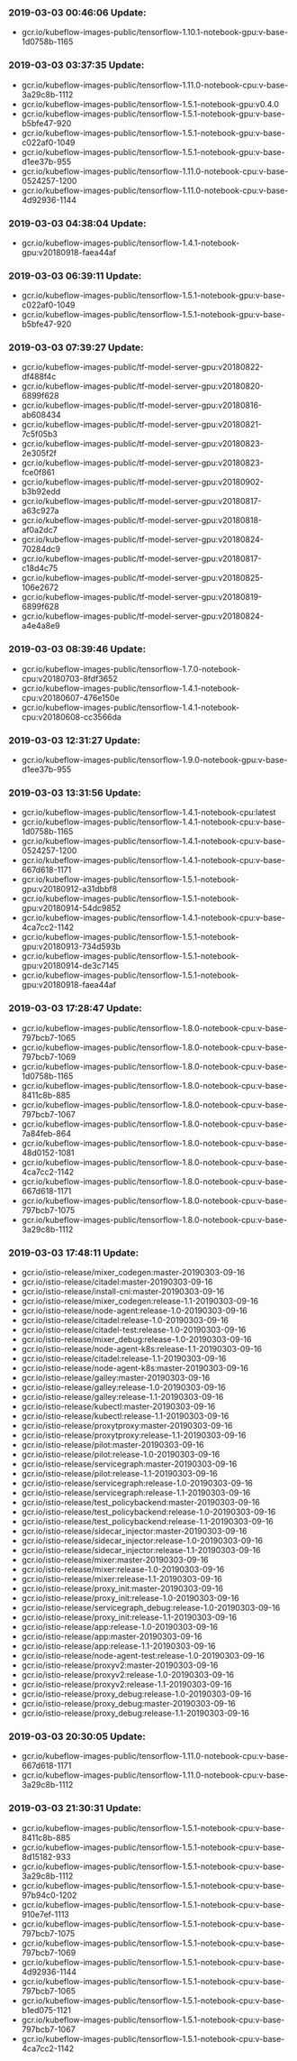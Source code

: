 ### 2019-03-03 00:46:06 Update:

- gcr.io/kubeflow-images-public/tensorflow-1.10.1-notebook-gpu:v-base-1d0758b-1165
### 2019-03-03 03:37:35 Update:

- gcr.io/kubeflow-images-public/tensorflow-1.11.0-notebook-cpu:v-base-3a29c8b-1112
- gcr.io/kubeflow-images-public/tensorflow-1.5.1-notebook-gpu:v0.4.0
- gcr.io/kubeflow-images-public/tensorflow-1.5.1-notebook-gpu:v-base-b5bfe47-920
- gcr.io/kubeflow-images-public/tensorflow-1.5.1-notebook-gpu:v-base-c022af0-1049
- gcr.io/kubeflow-images-public/tensorflow-1.5.1-notebook-gpu:v-base-d1ee37b-955
- gcr.io/kubeflow-images-public/tensorflow-1.11.0-notebook-cpu:v-base-0524257-1200
- gcr.io/kubeflow-images-public/tensorflow-1.11.0-notebook-cpu:v-base-4d92936-1144
### 2019-03-03 04:38:04 Update:

- gcr.io/kubeflow-images-public/tensorflow-1.4.1-notebook-gpu:v20180918-faea44af
### 2019-03-03 06:39:11 Update:

- gcr.io/kubeflow-images-public/tensorflow-1.5.1-notebook-gpu:v-base-c022af0-1049
- gcr.io/kubeflow-images-public/tensorflow-1.5.1-notebook-gpu:v-base-b5bfe47-920
### 2019-03-03 07:39:27 Update:

- gcr.io/kubeflow-images-public/tf-model-server-gpu:v20180822-df488f4c
- gcr.io/kubeflow-images-public/tf-model-server-gpu:v20180820-6899f628
- gcr.io/kubeflow-images-public/tf-model-server-gpu:v20180816-ab608434
- gcr.io/kubeflow-images-public/tf-model-server-gpu:v20180821-7c5f05b3
- gcr.io/kubeflow-images-public/tf-model-server-gpu:v20180823-2e305f2f
- gcr.io/kubeflow-images-public/tf-model-server-gpu:v20180823-fce0f861
- gcr.io/kubeflow-images-public/tf-model-server-gpu:v20180902-b3b92edd
- gcr.io/kubeflow-images-public/tf-model-server-gpu:v20180817-a63c927a
- gcr.io/kubeflow-images-public/tf-model-server-gpu:v20180818-af0a2dc7
- gcr.io/kubeflow-images-public/tf-model-server-gpu:v20180824-70284dc9
- gcr.io/kubeflow-images-public/tf-model-server-gpu:v20180817-c18d4c75
- gcr.io/kubeflow-images-public/tf-model-server-gpu:v20180825-106e2672
- gcr.io/kubeflow-images-public/tf-model-server-gpu:v20180819-6899f628
- gcr.io/kubeflow-images-public/tf-model-server-gpu:v20180824-a4e4a8e9
### 2019-03-03 08:39:46 Update:

- gcr.io/kubeflow-images-public/tensorflow-1.7.0-notebook-cpu:v20180703-8fdf3652
- gcr.io/kubeflow-images-public/tensorflow-1.4.1-notebook-cpu:v20180607-476e150e
- gcr.io/kubeflow-images-public/tensorflow-1.4.1-notebook-cpu:v20180608-cc3566da
### 2019-03-03 12:31:27 Update:

- gcr.io/kubeflow-images-public/tensorflow-1.9.0-notebook-gpu:v-base-d1ee37b-955
### 2019-03-03 13:31:56 Update:

- gcr.io/kubeflow-images-public/tensorflow-1.4.1-notebook-cpu:latest
- gcr.io/kubeflow-images-public/tensorflow-1.4.1-notebook-cpu:v-base-1d0758b-1165
- gcr.io/kubeflow-images-public/tensorflow-1.4.1-notebook-cpu:v-base-0524257-1200
- gcr.io/kubeflow-images-public/tensorflow-1.4.1-notebook-cpu:v-base-667d618-1171
- gcr.io/kubeflow-images-public/tensorflow-1.5.1-notebook-gpu:v20180912-a31dbbf8
- gcr.io/kubeflow-images-public/tensorflow-1.5.1-notebook-gpu:v20180914-54dc9852
- gcr.io/kubeflow-images-public/tensorflow-1.4.1-notebook-cpu:v-base-4ca7cc2-1142
- gcr.io/kubeflow-images-public/tensorflow-1.5.1-notebook-gpu:v20180913-734d593b
- gcr.io/kubeflow-images-public/tensorflow-1.5.1-notebook-gpu:v20180914-de3c7145
- gcr.io/kubeflow-images-public/tensorflow-1.5.1-notebook-gpu:v20180918-faea44af
### 2019-03-03 17:28:47 Update:

- gcr.io/kubeflow-images-public/tensorflow-1.8.0-notebook-cpu:v-base-797bcb7-1065
- gcr.io/kubeflow-images-public/tensorflow-1.8.0-notebook-cpu:v-base-797bcb7-1069
- gcr.io/kubeflow-images-public/tensorflow-1.8.0-notebook-cpu:v-base-1d0758b-1165
- gcr.io/kubeflow-images-public/tensorflow-1.8.0-notebook-cpu:v-base-8411c8b-885
- gcr.io/kubeflow-images-public/tensorflow-1.8.0-notebook-cpu:v-base-797bcb7-1067
- gcr.io/kubeflow-images-public/tensorflow-1.8.0-notebook-cpu:v-base-7a84feb-864
- gcr.io/kubeflow-images-public/tensorflow-1.8.0-notebook-cpu:v-base-48d0152-1081
- gcr.io/kubeflow-images-public/tensorflow-1.8.0-notebook-cpu:v-base-4ca7cc2-1142
- gcr.io/kubeflow-images-public/tensorflow-1.8.0-notebook-cpu:v-base-667d618-1171
- gcr.io/kubeflow-images-public/tensorflow-1.8.0-notebook-cpu:v-base-797bcb7-1075
- gcr.io/kubeflow-images-public/tensorflow-1.8.0-notebook-cpu:v-base-3a29c8b-1112
### 2019-03-03 17:48:11 Update:

- gcr.io/istio-release/mixer_codegen:master-20190303-09-16
- gcr.io/istio-release/citadel:master-20190303-09-16
- gcr.io/istio-release/install-cni:master-20190303-09-16
- gcr.io/istio-release/mixer_codegen:release-1.1-20190303-09-16
- gcr.io/istio-release/node-agent:release-1.0-20190303-09-16
- gcr.io/istio-release/citadel:release-1.0-20190303-09-16
- gcr.io/istio-release/citadel-test:release-1.0-20190303-09-16
- gcr.io/istio-release/mixer_debug:release-1.0-20190303-09-16
- gcr.io/istio-release/node-agent-k8s:release-1.1-20190303-09-16
- gcr.io/istio-release/citadel:release-1.1-20190303-09-16
- gcr.io/istio-release/node-agent-k8s:master-20190303-09-16
- gcr.io/istio-release/galley:master-20190303-09-16
- gcr.io/istio-release/galley:release-1.0-20190303-09-16
- gcr.io/istio-release/galley:release-1.1-20190303-09-16
- gcr.io/istio-release/kubectl:master-20190303-09-16
- gcr.io/istio-release/kubectl:release-1.1-20190303-09-16
- gcr.io/istio-release/proxytproxy:master-20190303-09-16
- gcr.io/istio-release/proxytproxy:release-1.1-20190303-09-16
- gcr.io/istio-release/pilot:master-20190303-09-16
- gcr.io/istio-release/pilot:release-1.0-20190303-09-16
- gcr.io/istio-release/servicegraph:master-20190303-09-16
- gcr.io/istio-release/pilot:release-1.1-20190303-09-16
- gcr.io/istio-release/servicegraph:release-1.0-20190303-09-16
- gcr.io/istio-release/servicegraph:release-1.1-20190303-09-16
- gcr.io/istio-release/test_policybackend:master-20190303-09-16
- gcr.io/istio-release/test_policybackend:release-1.0-20190303-09-16
- gcr.io/istio-release/test_policybackend:release-1.1-20190303-09-16
- gcr.io/istio-release/sidecar_injector:master-20190303-09-16
- gcr.io/istio-release/sidecar_injector:release-1.0-20190303-09-16
- gcr.io/istio-release/sidecar_injector:release-1.1-20190303-09-16
- gcr.io/istio-release/mixer:master-20190303-09-16
- gcr.io/istio-release/mixer:release-1.0-20190303-09-16
- gcr.io/istio-release/mixer:release-1.1-20190303-09-16
- gcr.io/istio-release/proxy_init:master-20190303-09-16
- gcr.io/istio-release/proxy_init:release-1.0-20190303-09-16
- gcr.io/istio-release/servicegraph_debug:release-1.0-20190303-09-16
- gcr.io/istio-release/proxy_init:release-1.1-20190303-09-16
- gcr.io/istio-release/app:release-1.0-20190303-09-16
- gcr.io/istio-release/app:master-20190303-09-16
- gcr.io/istio-release/app:release-1.1-20190303-09-16
- gcr.io/istio-release/node-agent-test:release-1.0-20190303-09-16
- gcr.io/istio-release/proxyv2:master-20190303-09-16
- gcr.io/istio-release/proxyv2:release-1.0-20190303-09-16
- gcr.io/istio-release/proxyv2:release-1.1-20190303-09-16
- gcr.io/istio-release/proxy_debug:release-1.0-20190303-09-16
- gcr.io/istio-release/proxy_debug:master-20190303-09-16
- gcr.io/istio-release/proxy_debug:release-1.1-20190303-09-16
### 2019-03-03 20:30:05 Update:

- gcr.io/kubeflow-images-public/tensorflow-1.11.0-notebook-cpu:v-base-667d618-1171
- gcr.io/kubeflow-images-public/tensorflow-1.11.0-notebook-cpu:v-base-3a29c8b-1112
### 2019-03-03 21:30:31 Update:

- gcr.io/kubeflow-images-public/tensorflow-1.5.1-notebook-cpu:v-base-8411c8b-885
- gcr.io/kubeflow-images-public/tensorflow-1.5.1-notebook-cpu:v-base-8d15182-933
- gcr.io/kubeflow-images-public/tensorflow-1.5.1-notebook-cpu:v-base-3a29c8b-1112
- gcr.io/kubeflow-images-public/tensorflow-1.5.1-notebook-cpu:v-base-97b94c0-1202
- gcr.io/kubeflow-images-public/tensorflow-1.5.1-notebook-cpu:v-base-910e7ef-1113
- gcr.io/kubeflow-images-public/tensorflow-1.5.1-notebook-cpu:v-base-797bcb7-1075
- gcr.io/kubeflow-images-public/tensorflow-1.5.1-notebook-cpu:v-base-797bcb7-1069
- gcr.io/kubeflow-images-public/tensorflow-1.5.1-notebook-cpu:v-base-4d92936-1144
- gcr.io/kubeflow-images-public/tensorflow-1.5.1-notebook-cpu:v-base-797bcb7-1065
- gcr.io/kubeflow-images-public/tensorflow-1.5.1-notebook-cpu:v-base-b1ed075-1121
- gcr.io/kubeflow-images-public/tensorflow-1.5.1-notebook-cpu:v-base-797bcb7-1067
- gcr.io/kubeflow-images-public/tensorflow-1.5.1-notebook-cpu:v-base-4ca7cc2-1142
